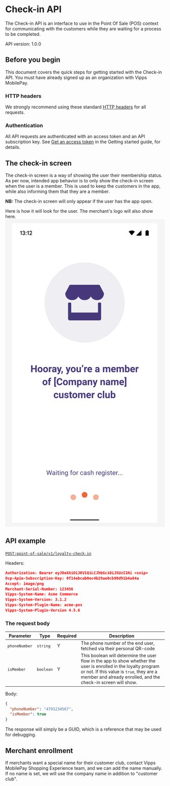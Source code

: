 <!-- START_METADATA
---
title: Check-in API guide
sidebar_label: API guide
sidebar_position: 30
description: Find technical details about integrating with the Check-in API.
pagination_prev: Null
pagination_next: Null
---
END_METADATA -->

# Check-in API

The Check-in API is an interface to use in the Point Of Sale (POS) context for communicating with the customers while they are waiting for a process to be completed.

API version: 1.0.0

## Before you begin

This document covers the quick steps for getting started with the Check-in API.
You must have already signed up as an organization with Vipps MobilePay.

### HTTP headers

We strongly recommend using these standard
[HTTP headers](https://developer.vippsmobilepay.com/docs/common-topics/http-headers)
for all requests.

### Authentication

All API requests are authenticated with an access token and an API subscription key.
See
[Get an access token](https://developer.vippsmobilepay.com/docs/APIs/access-token-api#get-an-access-token)
in the Getting started guide, for details.

## The check-in screen

The check-in screen is a way of showing the user their membership status. As per now, intended app behavior is to only show the check-in screen when the user is a member. This is used to keep the customers in the app, while also informing them that they are a member.

**NB:** The check-in screen will only appear if the user has the app open.

Here is how it will look for the user. The merchant's logo will also show here.
![Loyalty Flow](images/loyalty_check_in_1.png)

## API example

[`POST:point-of-sale/v1/loyalty-check-in`](https://developer.vippsmobilepay.com/api/check-in#tag/point-of-sale/operation/initiateLoyaltyCheckIn)

Headers:

```json
Authorization: Bearer eyJ0eXAiOiJKV1QiLCJhbGciOiJSUzI1Ni <snip>
Ocp-Apim-Subscription-Key: 0f14ebcab0ec4b29ae0cb90d91b4a84a
Accept: image/png
Merchant-Serial-Number: 123456
Vipps-System-Name: Acme Commerce
Vipps-System-Version: 3.1.2
Vipps-System-Plugin-Name: acme-pos
Vipps-System-Plugin-Version 4.5.6
```

### The request body

| Parameter            | Type      | Required | Description                                                          |
| -------------------- | --------- | -------- | -------------------------------------------------------------------- |
| `phoneNumber`        | `string`  | Y        | The phone number of the end user, fetched via their personal QR-code |
| `isMember`           | `boolean` | Y        | This boolean will determine the user flow in the app to show whether the user is enrolled in the loyalty program or not. If this value is `true`, they are a member and already enrolled, and the check-in screen will show. |

Body:

```json
{
  "phoneNumber": "4791234567",
  "isMember": true
}
```

The response will simply be a GUID, which is a reference that may be used for debugging.

## Merchant enrollment

If merchants want a special name for their customer club, contact Vipps MobilePay Shopping Experience team, and we can add the name manually. If no name is set, we will use the company name in addition to "customer club".
